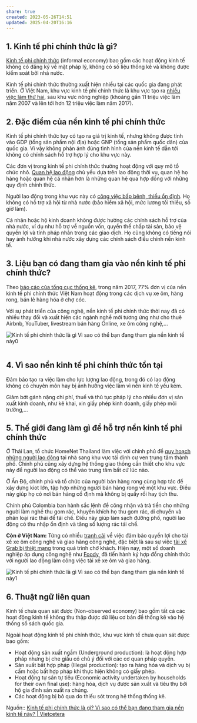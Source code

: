 ```yaml
---
share: true
created: 2023-05-26T14:51
updated: 2025-04-20T16:16
---
```

## 1. Kinh tế phi chính thức là gì?

[Kinh tế phi chính thức](http://tapchitaichinh.vn/nghien-cuu-trao-doi/kinh-te-phi-chinh-thuc-can-phan-loai-de-tiep-can-300770.html) (informal economy) bao gồm các hoạt động kinh tế không có đăng ký về mặt pháp lý, không có số liệu thống kê và không được kiểm soát bởi nhà nước. 

Kinh tế phi chính thức thường xuất hiện nhiều tại các quốc gia đang phát triển. Ở Việt Nam, khu vực kinh tế phi chính thức là khu vực tạo ra [nhiều việc làm thứ hai](http://tapchitaichinh.vn/tai-chinh-kinh-doanh/ho-kinh-doanh-va-khu-vuc-kinh-te-phi-chinh-thuc-doi-voi-tang-truong-bao-trum-o-viet-nam-302041.html), sau khu vực nông nghiệp (khoảng gần 11 triệu việc làm năm 2007 và lên tới hơn 12 triệu việc làm năm 2017).

## 2. Đặc điểm của nền kinh tế phi chính thức

Kinh tế phi chính thức tuy có tạo ra giá trị kinh tế, nhưng không được tính vào GDP (tổng sản phẩm nội địa) hoặc GNP (tổng sản phẩm quốc dân) của quốc gia. Vì vậy không phản ánh đúng tình hình của nền kinh tế dẫn tới không có chính sách hỗ trợ hợp lý cho khu vực này.

Các đơn vị trong kinh tế phi chính thức thường hoạt động với quy mô tổ chức nhỏ. [Quan hệ lao động](https://www.ilo.org/wcmsp5/groups/public/---asia/---ro-bangkok/---ilo-hanoi/documents/publication/wcms_638334.pdf) chủ yếu dựa trên lao động thời vụ, quan hệ họ hàng hoặc quan hệ cá nhân hơn là những quan hệ qua hợp đồng với những quy định chính thức. 

Người lao động trong khu vực này có [công việc bấp bênh, thiếu ổn định](https://www.ilo.org/wcmsp5/groups/public/---asia/---ro-bangkok/---ilo-hanoi/documents/publication/wcms_638334.pdf). Họ không có hỗ trợ xã hội từ nhà nước (bảo hiểm xã hội, mức lương tối thiểu, số giờ làm).

Cá nhân hoặc hộ kinh doanh không được hưởng các chính sách hỗ trợ của nhà nước, ví dụ như hỗ trợ về nguồn vốn, quyền thế chấp tài sản, bảo vệ quyền lợi và tính pháp nhân trong các giao dịch. Họ cũng không có tiếng nói hay ảnh hưởng khi nhà nước xây dựng các chính sách điều chỉnh nền kinh tế.

## 3. Liệu bạn có đang tham gia vào nền kinh tế phi chính thức?

Theo [báo cáo của tổng cục thống kê](http://tapchitaichinh.vn/tai-chinh-kinh-doanh/kinh-te-phi-chinh-thuc-o-viet-nam-thuc-trang-va-giai-phap-305487.html), trong năm 2017, 77% đơn vị của nền kinh tế phi chính thức Việt Nam hoạt động trong các dịch vụ xe ôm, hàng rong, bán lẻ hàng hóa ở chợ cóc.

Với sự phát triển của công nghệ, nền kinh tế phi chính thức thời nay đã có nhiều thay đổi và xuất hiện các ngành nghề mới tương ứng như cho thuê Airbnb, YouTuber, livestream bán hàng Online, xe ôm công nghệ,...

![Kinh tế phi chính thức là gì Vì sao có thể bạn đang tham gia nền kinh tế này0](https://cms.vietcetera.com/uploads/images/12-jun-2020/kinh-te-phi-chinh-thuc-3.jpg)

[![Vietcetera x Monthly Feature Duyên Số](data:image/gif;base64,R0lGODlhAQABAAAAACH5BAEKAAEALAAAAAABAAEAAAICTAEAOw==)](https://vietcetera.com/vn/bo-suu-tap/duyen-so "Vietcetera x Monthly Feature Duyên Số")

## 4. Vì sao nền kinh tế phi chính thức tồn tại

Đảm bảo tạo ra việc làm cho lực lượng lao động, trong đó có lao động không có chuyên môn hay bị ảnh hưởng việc làm vì nền kinh tế yếu kém.

Giảm bớt gánh nặng chi phí, thuế và thủ tục pháp lý cho nhiều đơn vị sản xuất kinh doanh, như kê khai, xin giấy phép kinh doanh, giấy phép môi trường,... 

## **5. Thế giới đang làm gì để hỗ trợ nền kinh tế phi chính thức**

Ở Thái Lan, tổ chức HomeNet Thailand làm việc với chính phủ để [quy hoạch những người lao động](https://www.eco-business.com/opinion/informal-workers-make-cities-work-for-all-3-stories-from-thailand-india-and-colombia/) tại nhà sang khu vực tái định cư ven trung tâm thành phố. Chính phủ cũng xây dựng hệ thống giao thông cần thiết cho khu vực này để người lao động có thể vào trung tâm bất cứ lúc nào.

Ở Ấn Độ, chính phủ và tổ chức của người bán hàng rong cùng hợp tác để xây dựng kiot lớn, tập hợp những người bán hàng rong về một khu vực. Điều này giúp họ có nơi bán hàng cố định mà không bị quấy rối hay tịch thu.

Chính phủ Colombia ban hành sắc lệnh để công nhận và trả tiền cho những người làm nghề thu gom rác, khuyến khích họ thu gom rác, di chuyển và phân loại rác thải để tái chế. Điều này giúp làm sạch đường phố, người lao động có thu nhập ổn định và tăng số lượng rác tái chế.

**Còn ở Việt Nam:** Từng có nhiều [tranh cãi](http://www.baobaohiemxahoi.vn/vi/tin-chi-tiet-tai-xe-xe-om-cong-nghe-can-duoc-bao-ve-bang-luat-9af2a6e3.aspx) về việc đảm bảo quyền lợi cho tài xế xe ôm công nghệ và giao hàng công nghệ, đặc biệt là sau sự việc [tài xế Grab bị thiệt mạng](http://cstc.cand.com.vn/Phong-su-Tieu-diem/Cac-hang-xe-can-dam-bao-quyen-loi-cho-tai-xe-564860/) trong quá trình chở khách. Hiện nay, một số doanh nghiệp áp dụng công nghệ như [Foody](http://www.baobaohiemxahoi.vn/vi/tin-chi-tiet-tai-xe-xe-om-cong-nghe-can-duoc-bao-ve-bang-luat-9af2a6e3.aspx), đã tiến hành ký hợp đồng chính thức với người lao động làm công việc tài xế xe ôm và giao hàng. 

![Kinh tế phi chính thức là gì Vì sao có thể bạn đang tham gia nền kinh tế này1](https://cms.vietcetera.com/uploads/images/12-jun-2020/kinh-te-phi-chinh-thuc-2.jpg)

## 6. Thuật ngữ liên quan

Kinh tế chưa quan sát được (Non-observed economy) bao gồm tất cả các hoạt động kinh tế không thu thập được dữ liệu cơ bản để thống kê vào hệ thống sổ sách quốc gia.

Ngoài hoạt động kinh tế phi chính thức, khu vực kinh tế chưa quan sát được bao gồm:

- Hoạt động sản xuất ngầm (Underground production): là hoạt động hợp pháp nhưng bị che giấu có chủ ý đối với các cơ quan pháp quyền.
- Sản xuất bất hợp pháp (Illegal production): tạo ra hàng hóa và dịch vụ bị cấm hoặc bất hợp pháp khi thực hiện không có giấy phép.
- Hoạt động tự sản tự tiêu (Economic activity undertaken by households for their own final use): hàng hóa, dịch vụ được sản xuất và tiêu thụ bởi hộ gia đình sản xuất ra chúng.
- Các hoạt động bị bỏ qua do thiếu sót trong hệ thống thống kê.

Nguồn:: [Kinh tế phi chính thức là gì? Vì sao có thể bạn đang tham gia nền kinh tế này? | Vietcetera](https://vietcetera.com/vn/kinh-te-phi-chinh-thuc-la-gi-vi-sao-ban-co-the-dang-tham-gia-nen-kinh-te-nay)
